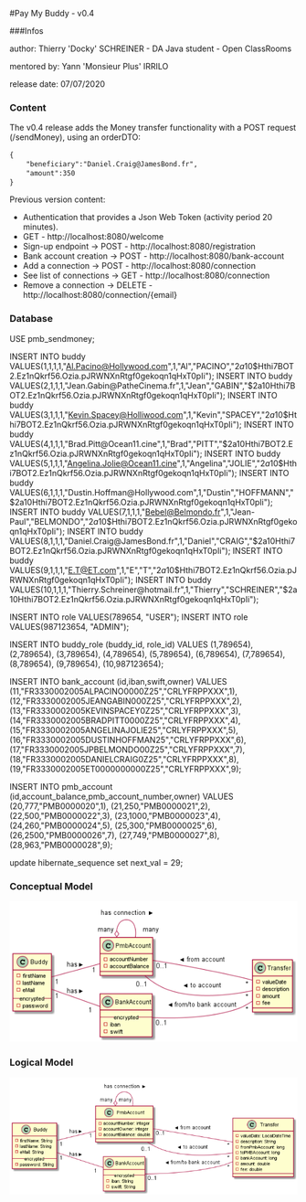 #Pay My Buddy - v0.4


###Infos

author: Thierry 'Docky' SCHREINER - DA Java student - Open ClassRooms

mentored by: Yann 'Monsieur Plus' IRRILO

release date: 07/07/2020


### Content

The v0.4 release adds the Money transfer functionality with a POST request
(/sendMoney), using an orderDTO:
 
    {
        "beneficiary":"Daniel.Craig@JamesBond.fr",
        "amount":350
    }

Previous version content:
- Authentication that provides a Json Web Token (activity period 20 minutes).
- GET - http://localhost:8080/welcome
- Sign-up endpoint -> POST - http://localhost:8080/registration
- Bank account creation -> POST - http://localhost:8080/bank-account
- Add a connection -> POST - http://localhost:8080/connection
- See list of connections -> GET - http://localhost:8080/connection
- Remove a connection -> DELETE - http://localhost:8080/connection/{email}


### Database

USE pmb_sendmoney;

INSERT INTO buddy VALUES(1,1,1,1,"Al.Pacino@Hollywood.com",1,"Al","PACINO","$2a$10$Hthi7BOT2.Ez1nQkrf56.Ozia.pJRWNXnRtgf0gekoqn1qHxT0pIi");
INSERT INTO buddy VALUES(2,1,1,1,"Jean.Gabin@PatheCinema.fr",1,"Jean","GABIN","$2a$10$Hthi7BOT2.Ez1nQkrf56.Ozia.pJRWNXnRtgf0gekoqn1qHxT0pIi");
INSERT INTO buddy VALUES(3,1,1,1,"Kevin.Spacey@Holliwood.com",1,"Kevin","SPACEY","$2a$10$Hthi7BOT2.Ez1nQkrf56.Ozia.pJRWNXnRtgf0gekoqn1qHxT0pIi");
INSERT INTO buddy VALUES(4,1,1,1,"Brad.Pitt@Ocean11.cine",1,"Brad","PITT","$2a$10$Hthi7BOT2.Ez1nQkrf56.Ozia.pJRWNXnRtgf0gekoqn1qHxT0pIi");
INSERT INTO buddy VALUES(5,1,1,1,"Angelina.Jolie@Ocean11.cine",1,"Angelina","JOLIE","$2a$10$Hthi7BOT2.Ez1nQkrf56.Ozia.pJRWNXnRtgf0gekoqn1qHxT0pIi");
INSERT INTO buddy VALUES(6,1,1,1,"Dustin.Hoffman@Hollywood.com",1,"Dustin","HOFFMANN","$2a$10$Hthi7BOT2.Ez1nQkrf56.Ozia.pJRWNXnRtgf0gekoqn1qHxT0pIi");
INSERT INTO buddy VALUES(7,1,1,1,"Bebel@Belmondo.fr",1,"Jean-Paul","BELMONDO","$2a$10$Hthi7BOT2.Ez1nQkrf56.Ozia.pJRWNXnRtgf0gekoqn1qHxT0pIi");
INSERT INTO buddy VALUES(8,1,1,1,"Daniel.Craig@JamesBond.fr",1,"Daniel","CRAIG","$2a$10$Hthi7BOT2.Ez1nQkrf56.Ozia.pJRWNXnRtgf0gekoqn1qHxT0pIi");
INSERT INTO buddy VALUES(9,1,1,1,"E.T@ET.com",1,"E","T","$2a$10$Hthi7BOT2.Ez1nQkrf56.Ozia.pJRWNXnRtgf0gekoqn1qHxT0pIi");
INSERT INTO buddy VALUES(10,1,1,1,"Thierry.Schreiner@hotmail.fr",1,"Thierry","SCHREINER","$2a$10$Hthi7BOT2.Ez1nQkrf56.Ozia.pJRWNXnRtgf0gekoqn1qHxT0pIi");

INSERT INTO role VALUES(789654, "USER");
INSERT INTO role VALUES(987123654, "ADMIN");

INSERT INTO buddy_role (buddy_id, role_id)
VALUES (1,789654),
(2,789654),
(3,789654),
(4,789654),
(5,789654),
(6,789654),
(7,789654),
(8,789654),
(9,789654),
(10,987123654);

INSERT INTO bank_account (id,iban,swift,owner)
VALUES (11,"FR3330002005ALPACINO0000Z25","CRLYFRPPXXX",1),
(12,"FR3330002005JEANGABIN000Z25","CRLYFRPPXXX",2),
(13,"FR3330002005KEVINSPACEY0Z25","CRLYFRPPXXX",3),
(14,"FR3330002005BRADPITT0000Z25","CRLYFRPPXXX",4),
(15,"FR3330002005ANGELINAJOLIE25","CRLYFRPPXXX",5),
(16,"FR3330002005DUSTINHOFFMAN25","CRLYFRPPXXX",6),
(17,"FR3330002005JPBELMONDO00Z25","CRLYFRPPXXX",7),
(18,"FR3330002005DANIELCRAIG0Z25","CRLYFRPPXXX",8),
(19,"FR3330002005ET0000000000Z25","CRLYFRPPXXX",9);

INSERT INTO pmb_account (id,account_balance,pmb_account_number,owner)
VALUES (20,777,"PMB0000020",1),
(21,250,"PMB0000021",2),
(22,500,"PMB0000022",3),
(23,1000,"PMB0000023",4),
(24,260,"PMB0000024",5),
(25,300,"PMB0000025",6),
(26,2500,"PMB0000026",7),
(27,749,"PMB0000027",8),
(28,963,"PMB0000028",9);

update hibernate_sequence
set next_val = 29;
 

### Conceptual Model


<div hidden>

	```
	@startuml firstDiagram
    class Buddy  {
        -firstName
        -lastName
        -eMail
        -- encrypted --
        -password
    }
    class PmbAccount  {
        -accountNumber
        -accountBalance
    }
    Left to right direction
    PmbAccount "many" o-- "  many" PmbAccount : < has connection
    Buddy "1  " --  "1" PmbAccount : > has
    class BankAccount {
        -- encrypted --
        -iban
        -swift
    }
    Buddy "1" --  "1  " BankAccount : > has
     
    class Transfer {
        -valueDate
        -description
        -amount
        -fee
    }
    PmbAccount "0..1" --  "*" Transfer : < from account
    PmbAccount " 0..1" --  "*" Transfer : < to account
    BankAccount "0..1  " --  "*" Transfer : < from/to bank account
    
	@enduml
	```
	
</div>

![](firstDiagram.png)	




### Logical Model


<div hidden>

    ```
    @startuml logicalDiagram
    class Buddy  {
        -firstName: String
        -lastName: String
        -eMail: String
        -- encrypted --
        -password: String
    }
    class PmbAccount  {
        -accountNumber: integer
        -accountOwner: integer
        -accountBalance: double
    }
    Left to right direction
    PmbAccount "many" o-- "many " PmbAccount : < has connection
    Buddy "1  " --  "1" PmbAccount : > has
    class BankAccount {
        -- encrypted --
        -iban: String
        -swift: String
    }
    Buddy "1" --  "1  " BankAccount : > has
     
    class Transfer {
        -valueDate: LocalDateTime
        -description: String
        -fromPmbAccount: long
        -toPMBAccount: long
        -bankAccount: long
        -amount: double
        -fee: double
    }
    PmbAccount "0..1" --  "*" Transfer : < from account
    PmbAccount " 0..1" --  "*" Transfer : < to account
    BankAccount "0..1  " --  "*" Transfer : < from/to bank account

    
    @enduml
    ```
    
</div>

![](logicalDiagram.png)   



